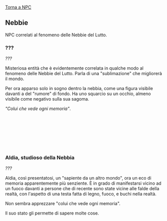 [Torna a NPC](../npc)

## Nebbie

NPC correlati al fenomeno delle Nebbie del Lutto.

### ???

<div style="width: 50%; background-image: url('https://i.imgur.com/DiX1dUq.jpg');    background-position: top;   background-size: 100%;" class="portrait"> <a href="https://i.imgur.com/DiX1dUq.jpg" class="fill-div"></a></div>

*???*

Misteriosa entità che è evidentemente correlata in qualche modo al fenomeno delle Nebbie del Lutto. Parla di una "sublimazione" che migliorerà il mondo.

Per ora apparso solo in sogno dentro la nebbia, come una figura visibile davanti a del "rumore" di fondo. Ha uno squarcio su un occhio, almeno visibile come negativo sulla sua sagoma.

*"Colui che vede ogni memoria"*.

<br>
<br>
<br>
<br>
<br>
<br>

### Aldia, studioso della Nebbia

<div style="width: 33%; background-image: url('https://i.imgur.com/DhQalMW.png');    background-position: top 0 left -95px;   background-size: 170%;" class="portrait"> <a href="https://i.imgur.com/DhQalMW.png" class="fill-div"></a></div>

*???*

Aldia, così presentatosi, un "sapiente da un altro mondo", ora un eco di memoria apparentemente più senziente. È in grado di manifestarsi vicino ad un fuoco davanti a persone che di recente sono state vicine alle falde della realtà, con l'aspetto di una testa fatta di legno, fuoco, e buchi nella realtà.

Non sembra apprezzare "colui che vede ogni memoria".

Il suo stato gli permette di sapere molte cose.
